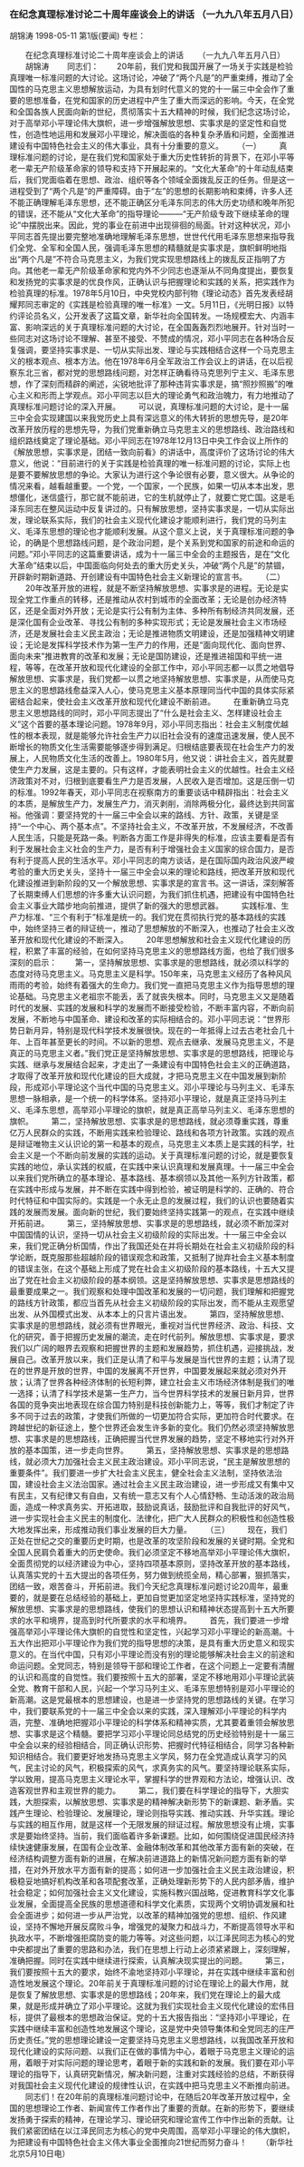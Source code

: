 ### 在纪念真理标准讨论二十周年座谈会上的讲话  （一九九八年五月八日）
胡锦涛
1998-05-11
第1版(要闻)
专栏：

　　在纪念真理标准讨论二十周年座谈会上的讲话
　　（一九九八年五月八日）
　　胡锦涛
　　同志们：
　　20年前，我们党和我国开展了一场关于实践是检验真理唯一标准问题的大讨论。这场讨论，冲破了“两个凡是”的严重束缚，推动了全国性的马克思主义思想解放运动，为具有划时代意义的党的十一届三中全会作了重要的思想准备，在党和国家的历史进程中产生了重大而深远的影响。今天，在全党和全国各族人民面向新的世纪，贯彻落实十五大精神的时候，我们纪念这场讨论，对于高举邓小平理论伟大旗帜，进一步增强解放思想、实事求是的坚定性和自觉性，创造性地运用和发展邓小平理论，解决面临的各种复杂矛盾和问题，全面推进建设有中国特色社会主义的伟大事业，具有十分重要的意义。
　　（一）
　　真理标准问题的讨论，是在我们党和国家处于重大历史性转折的背景下，在邓小平等老一辈无产阶级革命家的领导和支持下开展起来的。“文化大革命”的十年动乱结束后，我们党面临着在思想、政治、组织等各个领域全面拨乱反正的任务。但是这一进程受到了“两个凡是”的严重障碍。由于“左”的思想的长期影响和束缚，许多人还不能正确理解毛泽东思想，还不能正确区分毛泽东同志的伟大历史功绩和晚年所犯的错误，还不能从“文化大革命”的指导理论———“无产阶级专政下继续革命的理论”中摆脱出来。因此，党的事业在前进中出现徘徊的局面。针对这种状况，邓小平同志首先提出要完整地准确地理解毛泽东思想，世世代代用毛泽东思想来指导我们全党、全军和全国人民，强调毛泽东思想的精髓就是实事求是，旗帜鲜明地指出“两个凡是”不符合马克思主义，为我们党实现思想路线上的拨乱反正指明了方向。其他老一辈无产阶级革命家和党内外不少同志也逐渐从不同角度提出，要恢复和发扬党的实事求是的优良作风，正确认识与把握理论和实践的关系，把实践作为检验真理的标准。1978年5月10日，中央党校内部刊物《理论动态》首先发表经胡耀邦同志审定的《实践是检验真理的唯一标准》一文。5月11日，《光明日报》以特约评论员名义，公开发表了这篇文章，新华社向全国转发。一场规模宏大、内涵丰富、影响深远的关于真理标准问题的大讨论，在全国轰轰烈烈地展开。针对当时一些同志对这场讨论不理解、甚至不接受、不赞成的情况，邓小平同志在各种场合反复强调，要坚持实事求是、一切从实际出发、理论与实践相结合这样一个马克思主义的根本观点、根本方法。他在1978年6月全军政治工作会议上的讲话，在以后视察东北三省，都对党的思想路线问题，对怎样正确看待马克思列宁主义、毛泽东思想，作了深刻而精辟的阐述，尖锐地批评了那种违背实事求是，搞“照抄照搬”的唯心主义和形而上学观点。邓小平同志以巨大的理论勇气和政治魄力，有力地推动了真理标准问题讨论的深入开展。
　　可以说，真理标准问题的大讨论，是十一届三中全会实现建国以来我党历史上具有深远意义的伟大转折的思想先导，是20年改革开放历程的思想先导，为我们党重新确立马克思主义的思想路线、政治路线和组织路线奠定了理论基础。邓小平同志在1978年12月13日中央工作会议上所作的《解放思想，实事求是，团结一致向前看》的讲话中，高度评价了这场讨论的伟大意义，他说：“目前进行的关于实践是检验真理的唯一标准问题的讨论，实际上也是要不要解放思想的争论。大家认为进行这个争论很有必要，意义很大。从争论的情况来看，越看越重要。一个党，一个国家，一个民族，如果一切从本本出发，思想僵化，迷信盛行，那它就不能前进，它的生机就停止了，就要亡党亡国。这是毛泽东同志在整风运动中反复讲过的。只有解放思想，坚持实事求是，一切从实际出发，理论联系实际，我们的社会主义现代化建设才能顺利进行，我们党的马列主义、毛泽东思想的理论也才能顺利发展。从这个意义上说，关于真理标准问题的争论，的确是个思想路线问题，是个政治问题，是个关系到党和国家的前途和命运的问题。”邓小平同志的这篇重要讲话，成为十一届三中全会的主题报告，是在“文化大革命”结束以后，中国面临向何处去的重大历史关头，冲破“两个凡是”的禁锢，开辟新时期新道路、开创建设有中国特色社会主义新理论的宣言书。
　　（二）
　　20年改革开放的进程，就是不断坚持解放思想、实事求是的进程。无论是实现全党工作重点的转移，还是推动从农村到城市的全面改革；无论是创办经济特区，还是全面对外开放；无论是实行公有制为主体、多种所有制经济共同发展，还是深化国有企业改革、寻找公有制的多种实现形式；无论是发展社会主义市场经济，还是发展社会主义民主政治；无论是推进物质文明建设，还是加强精神文明建设；无论是发挥科学技术作为第一生产力的作用，还是“面向现代化、面向世界、面向未来”推进教育的改革和发展；无论是国防建设，还是推进祖国和平统一进程，等等，在改革开放和现代化建设的全部工作中，邓小平同志都一以贯之地倡导解放思想、实事求是，我们党都一以贯之地坚持解放思想、实事求是，从而使马克思主义的思想路线愈益深入人心，使马克思主义基本原理同当代中国的具体实际紧密结合起来，使社会主义改革开放和现代化建设不断前进。
　　在重新确立马克思主义思想路线的同时，邓小平同志提出了“什么是社会主义、怎样建设社会主义”这个首要的基本理论问题。1978年9月，邓小平同志指出：社会主义制度优越性的根本表现，就是能够允许社会生产力以旧社会没有的速度迅速发展，使人民不断增长的物质文化生活需要能够逐步得到满足。归根结底要表现在社会生产力的发展上，人民物质文化生活的改善上。1980年5月，他又说：讲社会主义，首先就要使生产力发展，这是主要的。只有这样，才能表明社会主义的优越性。社会主义经济政策对不对，归根到底要看生产力是否发展，人民收入是否增加。这是压倒一切的标准。1992年春天，邓小平同志在视察南方的重要谈话中精辟指出：社会主义的本质，是解放生产力，发展生产力，消灭剥削，消除两极分化，最终达到共同富裕。他强调：要坚持党的十一届三中全会以来的路线、方针、政策，关键是坚持“一个中心、两个基本点”。不坚持社会主义，不改革开放，不发展经济，不改善人民生活，只能是死路一条。判断各方面工作是非得失的标准，应该主要看是否有利于发展社会主义社会的生产力，是否有利于增强社会主义国家的综合国力，是否有利于提高人民的生活水平。邓小平同志的南方谈话，是在国际国内政治风波严峻考验的重大历史关头，坚持十一届三中全会以来的理论和路线，把改革开放和现代化建设推进到新阶段的又一个解放思想、实事求是的宣言书。这一讲话，深刻解答了长期束缚人们思想的许多重大认识问题，为我们抓住机遇，把建设有中国特色社会主义事业大踏步地向前推进，提供了新的强大的思想武器。
　　实践标准、生产力标准、“三个有利于”标准是统一的。我们党在贯彻执行党的基本路线的实践中，始终坚持三者的辩证统一，推动了思想解放的不断深入，也推动了社会主义改革开放和现代化建设的不断深入。
　　20年思想解放和社会主义现代化建设的历程，积累了丰富的经验，在如何坚持马克思主义的思想路线方面，也给了我们很多深刻的启示：
　　第一，坚持解放思想、实事求是的思想路线，就必须以科学的态度对待马克思主义。马克思主义是科学。150年来，马克思主义经历了各种风风雨雨的考验，始终有着强大的生命力。我们党一直把马克思主义作为指导思想的理论基础。马克思主义老祖宗不能丢，丢了就丧失根本。同时，马克思主义又是随着时代的发展、实践的发展和科学的发展而不断接受检验，不断丰富内容，不断向前发展，不断地与中国革命、建设和改革的实际相结合的。邓小平同志说：“世界形势日新月异，特别是现代科学技术发展很快。现在的一年抵得上过去古老社会几十年、上百年甚至更长的时间。不以新的思想、观点去继承、发展马克思主义，不是真正的马克思主义者。”我们党正是坚持解放思想、实事求是的思想路线，把理论与实践、继承与发展结合起来，才走出了一条建设有中国特色社会主义的正确道路，才取得了改革开放和现代化建设的巨大成就，才把马克思主义在中国发展到新阶段，形成邓小平理论这个当代中国的马克思主义。邓小平理论与马列主义、毛泽东思想一脉相承，是一个统一的科学体系。坚持邓小平理论，就是真正坚持马列主义、毛泽东思想，高举邓小平理论的旗帜，就是真正高举马列主义、毛泽东思想的旗帜。
　　第二，坚持解放思想、实事求是的思想路线，就必须尊重实践，尊重亿万人民群众的实践，不断用实践来检验理论、路线和各项方针政策。实践的观点是辩证唯物主义认识论的第一和基本的观点，马克思主义本质上是实践的科学，社会主义是一个不断向前发展的实践的运动。关于真理标准问题的讨论，就是要恢复实践的地位，承认实践的权威，在实践中来认识真理和发展真理。十一届三中全会以来我们党所确立的基本理论、基本路线、基本纲领以及其他一系列方针政策，都在实践中形成与发展，并不断在实践中得到检验，被证明是科学的、正确的、符合时代特征和中国实际的。实践是一个永无止息的发展过程，我们的认识也要随着实践的发展而发展。面向新的世纪，我们要始终坚持实践第一的观点，在实践中继续开拓前进。
　　第三，坚持解放思想、实事求是的思想路线，就必须不断加深对中国国情的认识，坚持一切从社会主义初级阶段的实际出发。十一届三中全会以来，我们党正确分析国情，作出了我国还处在并将长期处在社会主义初级阶段的科学论断，既克服那些超越阶段的错误观念和政策，又抵制了抛弃社会主义基本制度的错误主张，在这个基础上形成了党在社会主义初级阶段的基本路线，十五大又提出了党在社会主义初级阶段的基本纲领。这是坚持解放思想、实事求是思想路线的最重要成果之一。我们观察和处理中国改革和发展的一切问题，我们理解和把握党的路线方针政策，都应当首先从社会主义初级阶段的实际出发，而不能从主观愿望出发、从外国模式出发、从本本上的只言片语出发。
　　第四，坚持解放思想、实事求是的思想路线，就必须有世界眼光，重视对当代世界经济、政治、科技、文化的研究，善于把握历史发展的潮流，走在时代前列。解放思想、实事求是，要求我们以广阔的眼界去观察和把握世界的主题和发展趋势，抓住机遇，迎接挑战，发展自己。改革开放以来，我们正是认清了和平与发展是当代世界的主题；认清了现在的世界是开放的世界，中国的发展离不开世界，中国要发展起来就必须对外开放；认清了世界各种经济体制的长短利弊，建立社会主义市场经济体制是我们的唯一选择；认清了科学技术是第一生产力，当今世界科学技术的发展日新月异，世界各国的竞争突出地表现在综合国力特别是科技创新能力上，等等，我们才制定了许多不同于过去的政策，才使我们所做的一切更加符合实际，更加符合时代要求。在跨越世纪的新征途上，整个世界还会发生许多新的变化。我们仍然必须坚持解放思想、实事求是的思想路线，正确把握当代世界发展的趋势，坚定不移地实行对外开放的基本国策，进一步走向世界。
　　第五，坚持解放思想、实事求是的思想路线，就必须大力加强社会主义民主政治建设。邓小平同志说，“民主是解放思想的重要条件”。我们要进一步扩大社会主义民主，健全社会主义法制，坚持依法治国，建设社会主义法治国家。通过社会主义民主政治建设，进一步形成又有集中又有民主，又有纪律又有自由，又有统一意志又有个人心情舒畅、生动活泼的政治局面，造成一种求真务实、开拓进取，鼓励说真话，鼓励批评和自我批评的好风气，进一步实现社会主义民主的制度化、法律化，把广大人民群众的积极性和创造性极大地发挥出来，形成推动我们事业发展的巨大力量。
　　（三）
　　现在，我们正处在世纪之交的重要历史时期，也是改革的攻坚阶段和发展的关键时期。全党和全国人民肩负着重大的历史使命。我们必须坚定不移地高举邓小平理论伟大旗帜，全面贯彻党的以经济建设为中心，坚持四项基本原则，坚持改革开放的基本路线，认真落实党的十五大提出的各项任务，努力做到统揽全局，精心部署，狠抓落实，团结一致，艰苦奋斗，开拓前进。我们今天纪念真理标准问题讨论20周年，最重要的，就是要在总结经验的基础上，更加自觉更加坚定地坚持实践标准，坚持党的解放思想、实事求是的思想路线，使我们的思想认识和精神状态提高到十五大所要求的水平和境界，提高到时代所要求的水平和境界。
　　首先，我们要进一步增强高举邓小平理论伟大旗帜的自觉性和坚定性，兴起学习邓小平理论的新高潮。十五大作出把邓小平理论作为我们党的指导思想的决策，是具有重大历史意义和现实意义的。在当代中国，只有邓小平理论而没有别的理论能够解决社会主义的前途和命运问题。全党同志，特别是领导干部和理论工作者，在这个问题上一定要有清醒的认识和高度的自觉性。我们要按照十五大的部署，坚定不移地用邓小平理论武装全党、教育干部和人民，兴起一个学习马列主义、毛泽东思想特别是邓小平理论的新高潮。这是党最根本的思想建设，也是进一步坚持党的思想路线的关键。在学习中，我们要联系党的十一届三中全会以来的实践，深入理解邓小平理论的科学内涵，完整、准确地把握邓小平理论的科学体系和精神实质，尤其要着重领会解放思想、实事求是这个精髓。要把学习邓小平理论同总结党的历史经验特别是十一届三中全会以来的经验相结合，同正确认识形势、把握时代特征相结合，同学习各种新知识相结合。我们要更好地发扬马克思主义学风，努力在全党造成认真学习的风气，民主讨论的风气，积极探索的风气，求真务实的风气。要坚持理论联系实际，学以致用，提高马克思主义理论水平，掌握科学的世界观和方法论，增强认识、改造客观世界和主观世界的能力。
　　第二，我们要在科学理论的指导下，大胆实践，大胆探索，以解放思想、实事求是的精神解决新形势下的新课题、新矛盾。实践产生理论、检验理论、发展理论，理论则指导实践、推动实践、升华实践。理论与实践的相互作用，就是这样一个无限发展的辩证过程。解放思想没有止境，实事求是要始终坚持。当前，我们面临着许多新课题。比如，如何围绕促进国民经济持续快速健康发展，在国有企业改革、金融体制改革和其他改革方面有新的突破，在经济结构调整方面有新的进展，在解决前进道路上的新情况新问题方面有新的举措，在对外开放水平方面有新的提高；如何进一步加强社会主义民主政治建设，积极稳妥地搞好机构改革和各项配套改革，正确处理新形势下的人民内部矛盾，维护社会稳定；如何加强社会主义文化建设，实施科教兴国战略，促进教育科学文化事业发展，全面提高全民族的思想道德和科学文化素质，实现两个文明协调发展和社会全面进步；如何进一步从严治党，以改革的精神加强党的思想、组织、作风建设，坚持不懈地开展反腐败斗争，增强党的凝聚力和战斗力，不断提高领导水平和执政水平，不断增强拒腐防变的能力等等。对这些问题，以江泽民同志为核心的党中央都提出了重要的思路和办法，我们在思想上行动上必须紧紧跟上，深刻理解，准确把握。同时在实践中继续进行探索，认真解决现实提出的问题。
　　第三，我们要按照十五大的要求，始终不渝地坚持邓小平理论，并在实践中继续丰富和创造性地发展这个理论。20年前关于真理标准问题的讨论在理论上的最大作用，就是恢复了解放思想、实事求是的思想路线；20年来，我们党在理论上的最大成果，就是形成并确立了邓小平理论。这就为我们实现社会主义现代化建设的宏伟目标，提供了最根本的思想政治保证。党的十五大报告指出：“坚持邓小平理论，在实践中继续丰富和创造性地发展这个理论，这是党中央领导集体和全党同志的庄严历史责任。”党的思想理论建设一定要坚持马克思主义思想路线，以我国改革开放和现代化建设的实际问题、以我们正在做的事情为中心，着眼于马克思主义理论的运用，着眼于对实际问题的理论思考，着眼于新的实践和新的发展。我们要在邓小平理论的指导下，认真研究新情况，解决新问题，注重对实践经验的总结，不断获得对我国社会主义现代化建设的规律性认识，在实践中把马克思主义不断推向前进。
　　同志们！在20年前的真理标准问题讨论中，在随后20年改革开放过程中，全国的思想理论工作者、新闻宣传工作者作出了重要的贡献。在新的形势下，要继续发扬勇于探索的精神，在理论学习、理论研究和理论宣传工作中作出新的贡献。让我们紧密团结在以江泽民同志为核心的党中央周围，高举邓小平理论的伟大旗帜，为把建设有中国特色社会主义伟大事业全面推向21世纪而努力奋斗！
　　（新华社北京5月10日电）

